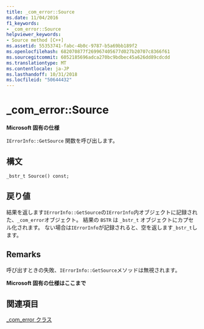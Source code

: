 ```yaml
---
title: _com_error::Source
ms.date: 11/04/2016
f1_keywords:
- _com_error::Source
helpviewer_keywords:
- Source method [C++]
ms.assetid: 55353741-fabc-4b0c-9787-b5a69bb189f2
ms.openlocfilehash: 682070877f269967405677d027b20707c8366f61
ms.sourcegitcommit: 6052185696adca270bc9bdbec45a626dd89cdcdd
ms.translationtype: MT
ms.contentlocale: ja-JP
ms.lasthandoff: 10/31/2018
ms.locfileid: "50644432"
---
```

# <a name="comerrorsource"></a>_com_error::Source

**Microsoft 固有の仕様**

`IErrorInfo::GetSource` 関数を呼び出します。

## <a name="syntax"></a>構文

```
_bstr_t Source() const;
```

## <a name="return-value"></a>戻り値

結果を返します`IErrorInfo::GetSource`の`IErrorInfo`内オブジェクトに記録された、`_com_error`オブジェクト。 結果の `BSTR` は `_bstr_t` オブジェクトにカプセル化されます。 ない場合は`IErrorInfo`が記録されると、空を返します`_bstr_t`します。

## <a name="remarks"></a>Remarks

呼び出すときの失敗、`IErrorInfo::GetSource`メソッドは無視されます。

**Microsoft 固有の仕様はここまで**

## <a name="see-also"></a>関連項目

[_com_error クラス](../cpp/com-error-class.md)
